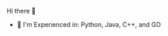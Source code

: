 Hi there 👋

<!--
**ChenAndre/ChenAndre** is a ✨ _special_ ✨ repository because its `README.md` (this file) appears on your GitHub profile.
-->

<!--My name is Andre, and I'm a first year Computer Engineering student. I'm interested in Artificial Intelligence, Cybersecurity, Cloud Computing, and all things tech!-->

<!-- - 🔭 I’m currently working on ... -->
- 🌱 I'm Experienced in: Python, Java, C++, and GO


<!-- - 👯 I’m looking to collaborate on ...
- 🤔 I’m looking for help with ...
- 💬 Ask me about ...
- 📫 How to reach me: ...
- 😄 Pronouns: ...
- ⚡ Fun fact: ...
-->
